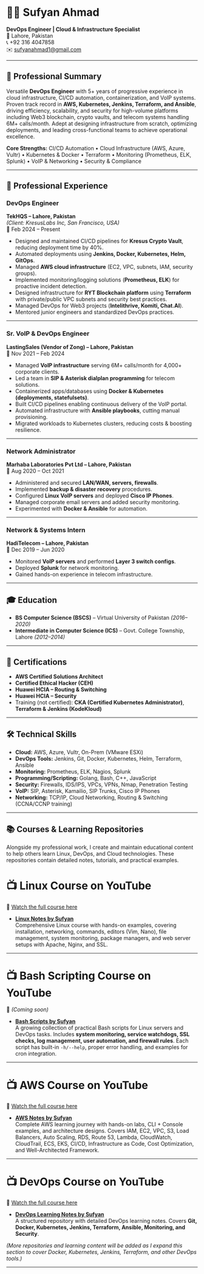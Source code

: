 # 👨‍💻 Sufyan Ahmad

**DevOps Engineer | Cloud & Infrastructure Specialist**  
📍 Lahore, Pakistan  
📞 +92 316 4047858  
✉️ sufyanahmad1@gmail.com  

---

## 🚀 Professional Summary  
Versatile **DevOps Engineer** with 5+ years of progressive experience in cloud infrastructure, CI/CD automation, containerization, and VoIP systems. Proven track record in **AWS, Kubernetes, Jenkins, Terraform, and Ansible**, driving efficiency, scalability, and security for high-volume platforms including Web3 blockchain, crypto vaults, and telecom systems handling 6M+ calls/month. Adept at designing infrastructure from scratch, optimizing deployments, and leading cross-functional teams to achieve operational excellence.  

**Core Strengths:** CI/CD Automation • Cloud Infrastructure (AWS, Azure, Vultr) • Kubernetes & Docker • Terraform • Monitoring (Prometheus, ELK, Splunk) • VoIP & Networking • Security & Compliance  

---

## 💼 Professional Experience  

### DevOps Engineer  
**TekHQS – Lahore, Pakistan**  
*(Client: KresusLabs Inc, San Francisco, USA)*  
📅 Feb 2024 – Present  

- Designed and maintained CI/CD pipelines for **Kresus Crypto Vault**, reducing deployment time by 40%.  
- Automated deployments using **Jenkins, Docker, Kubernetes, Helm, GitOps**.  
- Managed **AWS cloud infrastructure** (EC2, VPC, subnets, IAM, security groups).  
- Implemented monitoring/logging solutions (**Prometheus, ELK**) for proactive incident detection.  
- Designed infrastructure for **RYT Blockchain platform** using **Terraform** with private/public VPC subnets and security best practices.  
- Managed DevOps for Web3 projects (**Intelithrive, Komiti, Chat.AI**).  
- Mentored junior engineers and standardized DevOps practices.  

---

### Sr. VoIP & DevOps Engineer  
**LastingSales (Vendor of Zong) – Lahore, Pakistan**  
📅 Nov 2021 – Feb 2024  

- Managed **VoIP infrastructure** serving 6M+ calls/month for 4,000+ corporate clients.  
- Led a team in **SIP & Asterisk dialplan programming** for telecom solutions.  
- Containerized apps/databases using **Docker & Kubernetes (deployments, statefulsets)**.  
- Built CI/CD pipelines enabling continuous delivery of the VoIP portal.  
- Automated infrastructure with **Ansible playbooks**, cutting manual provisioning.  
- Migrated workloads to Kubernetes clusters, reducing costs & boosting resilience.  

---

### Network Administrator  
**Marhaba Laboratories Pvt Ltd – Lahore, Pakistan**  
📅 Aug 2020 – Oct 2021  

- Administered and secured **LAN/WAN, servers, firewalls**.  
- Implemented **backup & disaster recovery** procedures.  
- Configured **Linux VoIP servers** and deployed **Cisco IP Phones**.  
- Managed corporate email servers and added security monitoring.  
- Experimented with **Docker & Ansible** for automation.  

---

### Network & Systems Intern  
**HadiTelecom – Lahore, Pakistan**  
📅 Dec 2019 – Jun 2020  

- Monitored **VoIP servers** and performed **Layer 3 switch configs**.  
- Deployed **Splunk** for network monitoring.  
- Gained hands-on experience in telecom infrastructure.  

---

## 🎓 Education  

- **BS Computer Science (BSCS)** – Virtual University of Pakistan *(2016–2020)*  
- **Intermediate in Computer Science (ICS)** – Govt. College Township, Lahore *(2012–2014)*  

---

## 🏅 Certifications  

- **AWS Certified Solutions Architect**  
- **Certified Ethical Hacker (CEH)**  
- **Huawei HCIA – Routing & Switching**  
- **Huawei HCIA – Security**  
- Training (not certified): **CKA (Certified Kubernetes Administrator)**, **Terraform & Jenkins (KodeKloud)**  

---

## 🛠️ Technical Skills  

- **Cloud:** AWS, Azure, Vultr, On-Prem (VMware ESXi)  
- **DevOps Tools:** Jenkins, Git, Docker, Kubernetes, Helm, Terraform, Ansible  
- **Monitoring:** Prometheus, ELK, Nagios, Splunk  
- **Programming/Scripting:** Golang, Bash, C++, JavaScript  
- **Security:** Firewalls, IDS/IPS, VPCs, VPNs, Nmap, Penetration Testing  
- **VoIP:** SIP, Asterisk, Kamailio, SIP Trunks, Cisco IP Phones  
- **Networking:** TCP/IP, Cloud Networking, Routing & Switching (CCNA/CCNP training)  

---

## 📚 Courses & Learning Repositories  

Alongside my professional work, I create and maintain educational content to help others learn Linux, DevOps, and Cloud technologies. These repositories contain detailed notes, tutorials, and practical examples.  

# 📺 Linux Course on YouTube  
🎥 [Watch the full course here](https://youtu.be/tdxQ0O1qu9U?list=PLJB9b1bbB85HR7xXgpuWTibPWTprBEVi0)

- **[Linux Notes by Sufyan](https://github.com/sufyanahmadkamboh/linux-notes-by-sufyan)**  
  Comprehensive Linux course with hands-on examples, covering installation, networking, commands, editors (Vim, Nano), file management, system monitoring, package managers, and web server setups with Apache, Nginx, and SSL.  

---

# 📺 Bash Scripting Course on YouTube  
🎥 *(Coming soon)*  

- **[Bash Scripts by Sufyan](https://github.com/sufyanahmadkamboh/bash-scripts-by-sufyan)**  
  A growing collection of practical Bash scripts for Linux servers and DevOps tasks. Includes **system monitoring, service watchdogs, SSL checks, log management, user automation, and firewall rules**. Each script has built-in `-h/--help`, proper error handling, and examples for cron integration.  

---

# 📺 AWS Course on YouTube  
🎥 [Watch the full course here](https://youtu.be/R6yysJg_rKE?list=PLJB9b1bbB85EabGxfihssYhe46dZRHXfn)

- **[AWS Notes by Sufyan](https://github.com/sufyanahmadkamboh/aws-notes-by-sufyan.git)**  
Complete AWS learning journey with hands-on labs, CLI + Console examples, and architecture designs. Covers IAM, EC2, VPC, S3, Load Balancers, Auto Scaling, RDS, Route 53, Lambda, CloudWatch, CloudTrail, ECS, EKS, CI/CD, Infrastructure as Code, Cost Optimization, and Well-Architected Framework.

---

# 📺 DevOps Course on YouTube  
🎥 [Watch the full course here](https://youtu.be/rUTuNee9SBA?list=PLJB9b1bbB85F23di_ydm_cZ9efYqfRzTq)

- **[DevOps Learning Notes by Sufyan](https://github.com/sufyanahmadkamboh/DevOps-learning-notes-by-sufyan.git)**  
A structured repository with detailed DevOps learning notes. Covers **Git, Docker, Kubernetes, Jenkins, Terraform, Ansible, Monitoring, and Security**.  


*(More repositories and learning content will be added as I expand this section to cover Docker, Kubernetes, Jenkins, Terraform, and other DevOps tools.)*  

---
